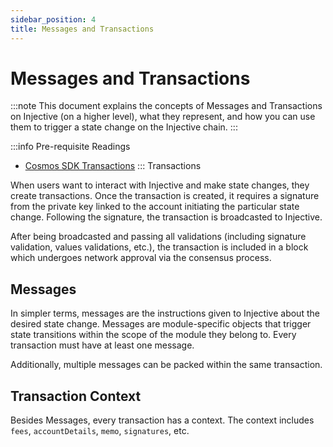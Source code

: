 ```yaml
---
sidebar_position: 4
title: Messages and Transactions
---
```


# Messages and Transactions

:::note
This document explains the concepts of Messages and Transactions on Injective (on a higher level), what they represent, and how you can use them to trigger a state change on the Injective chain. 
:::


:::info Pre-requisite Readings
- [Cosmos SDK Transactions](https://docs.cosmos.network/main/core/transactions.html)
::: Transactions

When users want to interact with Injective and make state changes, they create transactions. Once the transaction is created, it requires a signature from the private key linked to the account initiating the particular state change. Following the signature, the transaction is broadcasted to Injective.

After being broadcasted and passing all validations (including signature validation, values validations, etc.), the transaction is included in a block which undergoes network approval via the consensus process.

## Messages

In simpler terms, messages are the instructions given to Injective about the desired state change. Messages are module-specific objects that trigger state transitions within the scope of the module they belong to. Every transaction must have at least one message.

Additionally, multiple messages can be packed within the same transaction. 

## Transaction Context

Besides Messages, every transaction has a context. The context includes `fees`, `accountDetails`, `memo`, `signatures`, etc. 
